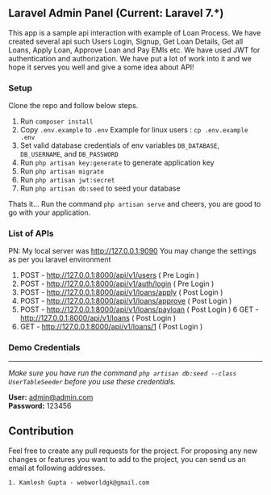 ## Laravel Admin Panel (Current: Laravel 7.*)

This app is a sample api interaction with example of Loan Process. We have created several api such Users Login, Signup, Get Loan Details, Get all Loans, Apply Loan, Approve Loan and Pay EMIs etc. We have used JWT for authentication and authorization. We have put a lot of work into it and we hope it serves you well and give a some idea about API!
### Setup

Clone the repo and follow below steps.
1. Run `composer install`
2. Copy `.env.example` to `.env` Example for linux users : `cp .env.example .env`
3. Set valid database credentials of env variables `DB_DATABASE`, `DB_USERNAME`, and `DB_PASSWORD`
4. Run `php artisan key:generate` to generate application key
5. Run `php artisan migrate`
6. Run `php artisan jwt:secret`
7. Run `php artisan db:seed` to seed your database

Thats it... Run the command `php artisan serve` and cheers, you are good to go with your application.

### **List of APIs**

PN: My local server was http://127.0.0.1:9090 You may change the settings as per you laravel environment

1. POST - http://127.0.0.1:8000/api/v1/users ( Pre Login )
2. POST - http://127.0.0.1:8000/api/v1/auth/login ( Pre Login )
3. POST - http://127.0.0.1:8000/api/v1/loans/apply ( Post Login )
4. POST - http://127.0.0.1:8000/api/v1/loans/approve ( Post Login )
5. POST - http://127.0.0.1:8000/api/v1/loans/payloan ( Post Login )
6  GET -  http://127.0.0.1:8000/api/v1/loans ( Post Login )
7. GET -  http://127.0.0.1:8000/api/v1/loans/1 ( Post Login )

### Demo Credentials
---
*Make sure you have run the command `php artisan db:seed --class UserTableSeeder` before you use these credentials.*

**User:** admin@admin.com\
**Password:** 123456

## Contribution
Feel free to create any pull requests for the project. For proposing any new changes or features you want to add to the project, you can send us an email at following addresses.

    1. Kamlesh Gupta - webworldgk@gmail.com
    




